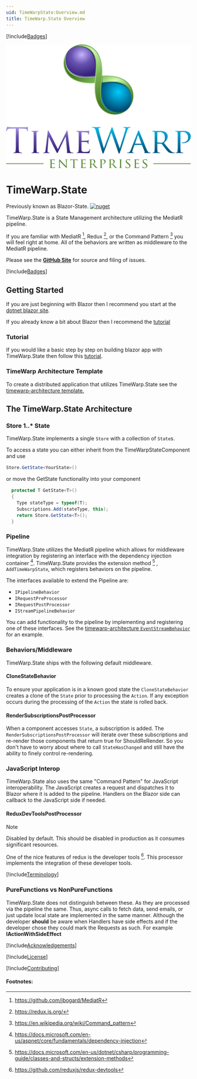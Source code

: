 ```yaml
---
uid: TimeWarpState:Overview.md
title: TimeWarp.State Overview
---
```

[!include[Badges](Partials/Badges.md)]

![TimeWarp Logo](https://raw.githubusercontent.com/TimeWarpEngineering/timewarpengineering.github.io/refs/heads/master/images/LogoNoMarginNoShadow.svg)

# TimeWarp.State

Previously known as Blazor-State. [![nuget](https://img.shields.io/nuget/dt/Blazor-State?logo=nuget)](https://www.nuget.org/packages/Blazor-State/)

TimeWarp.State is a State Management architecture utilizing the MediatR pipeline.

If you are familiar with MediatR [^1], Redux [^2],
or the Command Pattern [^3]
you will feel right at home.
All of the behaviors are written as middleware to the MediatR pipeline.

Please see the **[GitHub Site](https://github.com/TimeWarpEngineering/timewarp-state)** for source and filing of issues.

[!include[Badges](Partials/Badges.md)]

## Getting Started

If you are just beginning with Blazor then I recommend you start at the [dotnet blazor site](https://dotnet.microsoft.com/en-us/apps/aspnet/web-apps/blazor).

If you already know a bit about Blazor then I recommend the [tutorial](xref:TimeWarp.State:00-StateActionHandler.md)

### Tutorial

If you would like a basic step by step on building blazor app with TimeWarp.State then follow this [tutorial](xref:TimeWarp.State:00-StateActionHandler.md).

### TimeWarp Architecture Template

To create a distributed application that utilizes TimeWarp.State see the [timewarp-architecture template.](https://timewarpengineering.github.io/timewarp-architecture/TimeWarpBlazorTemplate/Overview.html)

## The TimeWarp.State Architecture

### Store 1..* State

TimeWarp.State implements a single `Store` with a collection of `State`s.

To access a state you can either inherit from the TimeWarpStateComponent and use

```csharp
Store.GetState<YourState>()
```

or move the GetState functionality into your component

```csharp
  protected T GetState<T>()
  {
    Type stateType = typeof(T);
    Subscriptions.Add(stateType, this);
    return Store.GetState<T>();
  }
```

### Pipeline

TimeWarp.State utilizes the MediatR pipeline which allows for middleware integration
by registering an interface with the dependency injection container [^4].
TimeWarp.State provides the extension method [^5] , `AddTimeWarpState`, which registers behaviors on the pipeline.

The interfaces available to extend the Pipeline are:

* `IPipelineBehavior`
* `IRequestPreProcessor`
* `IRequestPostProcessor` 
* `IStreamPipelineBehavior`

You can add functionality to the pipeline by implementing and registering one of these interfaces.
See the [timewarp-architecture `EventStreamBehavior`](https://github.com/TimeWarpEngineering/timewarp-state/blob/9e316ecaa00f21383caf4d120ad95d968b3e9dd6/Tests/Test.App/Test.App.Client/Features/EventStream/Pipeline/EventStreamBehavior.cs) for an example.

### Behaviors/Middleware

TimeWarp.State ships with the following default middleware.

#### CloneStateBehavior

To ensure your application is in a known good state the `CloneStateBehavior` creates a clone of the `State` prior to processing the `Action`.
If any exception occurs during the processing of the `Action` the state is rolled back.

#### RenderSubscriptionsPostProcessor

When a component accesses `State`, a subscription is added.
The `RenderSubscriptionsPostProcessor` will iterate over these subscriptions and re-render those components that return true for ShouldReRender.
So you don't have to worry about where to call `StateHasChanged` and still have the ability to finely control re-rendering.

### JavaScript Interop

TimeWarp.State also uses the same "Command Pattern" for JavaScript interoperability.
The JavaScript creates a request and dispatches it to Blazor where it is added to the pipeline.
Handlers on the Blazor side can callback to the JavaScript side if needed.

#### ReduxDevToolsPostProcessor

> [!NOTE]
> Disabled by default.  This should be disabled in production as it consumes significant resources.

One of the nice features of redux is the developer tools [^6].
This processor implements the integration of these developer tools.

[!include[Terminology](Partials/terminology.md)]

### PureFunctions vs NonPureFunctions

TimeWarp.State does not distinguish between these.
As they are processed via the pipeline the same.
Thus, async calls to fetch data, send emails, or just update local state
are implemented in the same manner. Although the developer **should** be aware when Handlers have side effects and
if the developer chose they could mark the Requests as such. For example **IActionWithSideEffect**

[!include[Acknowledgements](Partials/Acknowledgements.md)]

[!include[License](Partials/License.md)]

[!include[Contributing](Partials/Contributing.md)]

#### Footnotes:

[^1]: https://github.com/jbogard/MediatR

[^2]: https://redux.js.org/

[^3]: https://en.wikipedia.org/wiki/Command_pattern

[^4]: https://docs.microsoft.com/en-us/aspnet/core/fundamentals/dependency-injection

[^5]: https://docs.microsoft.com/en-us/dotnet/csharp/programming-guide/classes-and-structs/extension-methods

[^6]: https://github.com/reduxjs/redux-devtools
